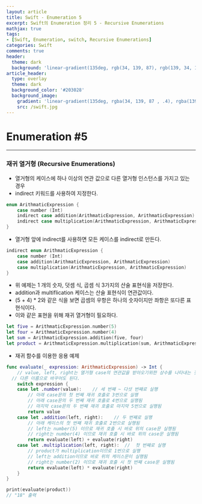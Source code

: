 ```yaml
---
layout: article
title: Swift - Enumeration 5
excerpt: Swift의 Enumeration 정리 5 - Recursive Enumerations
mathjax: true
tags:
- [Swift, Enumeration, switch, Recursive Enumerations]
categories: Swift
comments: true
header:
  theme: dark
  background: 'linear-gradient(135deg, rgb(34, 139, 87), rgb(139, 34, 139))'
article_header:
  type: overlay
  theme: dark
  background_color: '#203028'
  background_image:
    gradient: 'linear-gradient(135deg, rgba(34, 139, 87 , .4), rgba(139, 34, 139, .4))'
    src: /swift.jpg
---
```


# Enumeration #5

---

### 재귀 열거형 (Recursive Enumerations)

- 열거형의 케이스에 하나 이상의 연관 값으로 다른 열거형 인스턴스를 가지고 있는 경우
- indirect 키워드를 사용하여 지정한다.

```swift
enum ArithmaticExpression {
	case number (Int)
	indirect case addition(ArithmaticExpression, ArithmaticExpression)
	indirect case multiplication(ArithmaticExpression, ArithmaticExpression)
}
```

- 열거형 앞에 indirect를 사용하면 모든 케이스를 indirect로 만든다.

```swift
indirect enum ArithmaticExpression {
	case number (Int)
	case addition(ArithmaticExpression, ArithmaticExpression)
	case multiplication(ArithmaticExpression, ArithmaticExpression)
}
```

- 위 예제는 1 개의 숫자, 덧셈 식, 곱셈 식 3가지의 산술 표현식을 저장한다.
- addition과 multiflication 케이스는 산술 표현식이 연관값이다.
- (5 + 4) * 2와 같은 식을 보면 곱셈의 우항은 하나의 숫자이지만 좌항은 또다른 표현식이다.
- 이와 같은 표현을 위해 재귀 열거형이 필요하다.

```swift
let five = ArithmaticExpression.number(5)
let four = ArithmaticExpression.number(4)
let sum = ArithmaticExpression.addition(five, four)
let product = ArithmaticExpression.multiplication(sum, ArithmaticExpression.number(2))
```

- 재귀 함수를 이용한 응용 예제

```swift
func evaluate(_ expression: ArithmaticExpression) -> Int {
	// value, left, right는 열거형 case의 연관값을 받아오기위한 상수를 나타내는 것으로
  // 다른 이름으로 바꾸어도 된다.
	switch expression {
	case let .number(value):	// 세 번째 ~ 다섯 번째로 실행
		// 아래 case문의 첫 번째 재귀 호출로 3번으로 실행
		// 아래 case문의 두 번째 재귀 호출로 4번으로 실행됨
		// 마지막 case문의 두 번째 재귀 호출로 마지막 5번으로 실행됨
		return value
	case let .addition(left, right):	// 두 번째로 실행
		// 아래 케이스의 첫 번째 재귀 호출로 2번으로 실행됨
		// left는 number(5) 이므로 재귀 호출 시 바로 위의 case문 실행됨
		// right는 number(4) 이므로 재귀 호출 시 바로 위의 case문 실행됨
		return evaluate(left) + evaluate(right)
	case let .multiplication(left, right):  //	첫 번째로 실행
		// product가 multiplication이므로 1번으로 실행
		// left는 addition이므로 바로 위의 케이스문이 실행됨
		// right는 number(2) 이므로 재귀 호출 시 첫 번째 case문 실행됨
		return evaluate(left) * evaluate(right)
	}
}

print(evaluate(product))
// "18" 출력
```
